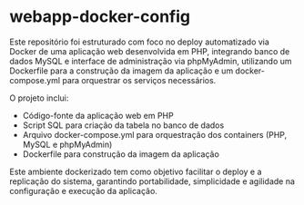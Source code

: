 # webapp-docker-config

Este repositório foi estruturado com foco no deploy automatizado via Docker de uma aplicação web desenvolvida em PHP, integrando banco de dados MySQL e interface de administração via phpMyAdmin, utilizando um Dockerfile para a construção da imagem da aplicação e um docker-compose.yml para orquestrar os serviços necessários.

O projeto inclui:
<ul>
<li>
  Código-fonte da aplicação web em PHP
</li>

<li>
  Script SQL para criação da tabela no banco de dados
</li>

<li>
  Arquivo docker-compose.yml para orquestração dos containers (PHP, MySQL e phpMyAdmin)
</li>

<li>
  Dockerfile para construção da imagem da aplicação
</li>
</ul>

Este ambiente dockerizado tem como objetivo facilitar o deploy e a replicação do sistema, garantindo portabilidade, simplicidade e agilidade na configuração e execução da aplicação.

